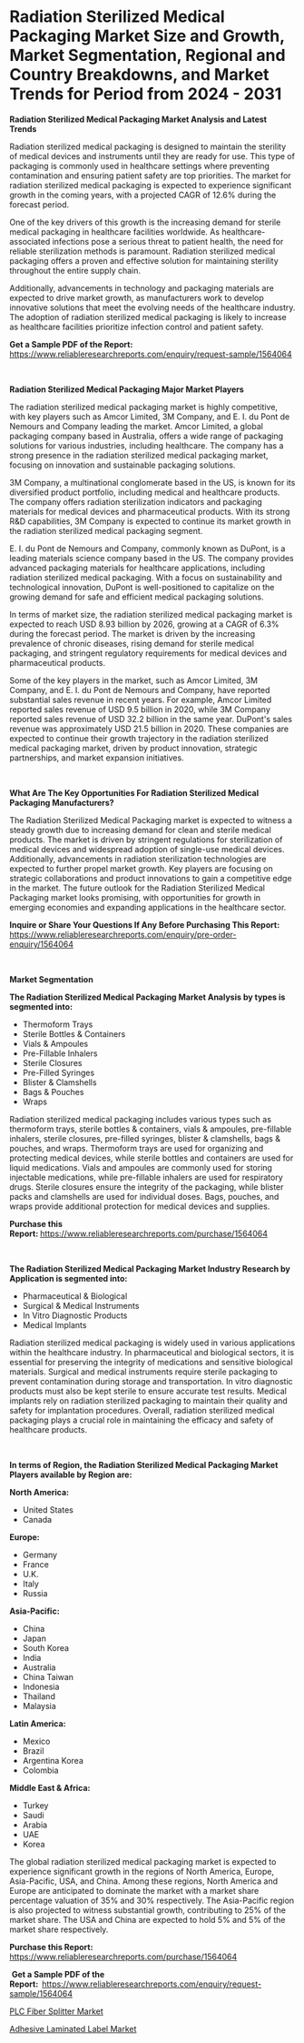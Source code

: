 <p><h1>Radiation Sterilized Medical Packaging Market Size and Growth, Market Segmentation, Regional and Country Breakdowns, and Market Trends for Period from 2024 -  2031</h1></p><p><strong>Radiation Sterilized Medical Packaging Market Analysis and Latest Trends</strong></p>
<p><p>Radiation sterilized medical packaging is designed to maintain the sterility of medical devices and instruments until they are ready for use. This type of packaging is commonly used in healthcare settings where preventing contamination and ensuring patient safety are top priorities. The market for radiation sterilized medical packaging is expected to experience significant growth in the coming years, with a projected CAGR of 12.6% during the forecast period.</p><p>One of the key drivers of this growth is the increasing demand for sterile medical packaging in healthcare facilities worldwide. As healthcare-associated infections pose a serious threat to patient health, the need for reliable sterilization methods is paramount. Radiation sterilized medical packaging offers a proven and effective solution for maintaining sterility throughout the entire supply chain.</p><p>Additionally, advancements in technology and packaging materials are expected to drive market growth, as manufacturers work to develop innovative solutions that meet the evolving needs of the healthcare industry. The adoption of radiation sterilized medical packaging is likely to increase as healthcare facilities prioritize infection control and patient safety.</p></p>
<p><strong>Get a Sample PDF of the Report:&nbsp;</strong> <a href="https://www.reliableresearchreports.com/enquiry/request-sample/1564064">https://www.reliableresearchreports.com/enquiry/request-sample/1564064</a></p>
<p>&nbsp;</p>
<p><strong>Radiation Sterilized Medical Packaging Major Market Players</strong></p>
<p><p>The radiation sterilized medical packaging market is highly competitive, with key players such as Amcor Limited, 3M Company, and E. I. du Pont de Nemours and Company leading the market. Amcor Limited, a global packaging company based in Australia, offers a wide range of packaging solutions for various industries, including healthcare. The company has a strong presence in the radiation sterilized medical packaging market, focusing on innovation and sustainable packaging solutions.</p><p>3M Company, a multinational conglomerate based in the US, is known for its diversified product portfolio, including medical and healthcare products. The company offers radiation sterilization indicators and packaging materials for medical devices and pharmaceutical products. With its strong R&D capabilities, 3M Company is expected to continue its market growth in the radiation sterilized medical packaging segment.</p><p>E. I. du Pont de Nemours and Company, commonly known as DuPont, is a leading materials science company based in the US. The company provides advanced packaging materials for healthcare applications, including radiation sterilized medical packaging. With a focus on sustainability and technological innovation, DuPont is well-positioned to capitalize on the growing demand for safe and efficient medical packaging solutions.</p><p>In terms of market size, the radiation sterilized medical packaging market is expected to reach USD 8.93 billion by 2026, growing at a CAGR of 6.3% during the forecast period. The market is driven by the increasing prevalence of chronic diseases, rising demand for sterile medical packaging, and stringent regulatory requirements for medical devices and pharmaceutical products.</p><p>Some of the key players in the market, such as Amcor Limited, 3M Company, and E. I. du Pont de Nemours and Company, have reported substantial sales revenue in recent years. For example, Amcor Limited reported sales revenue of USD 9.5 billion in 2020, while 3M Company reported sales revenue of USD 32.2 billion in the same year. DuPont's sales revenue was approximately USD 21.5 billion in 2020. These companies are expected to continue their growth trajectory in the radiation sterilized medical packaging market, driven by product innovation, strategic partnerships, and market expansion initiatives.</p></p>
<p>&nbsp;</p>
<p><strong>What Are The Key Opportunities For Radiation Sterilized Medical Packaging Manufacturers?</strong></p>
<p><p>The Radiation Sterilized Medical Packaging market is expected to witness a steady growth due to increasing demand for clean and sterile medical products. The market is driven by stringent regulations for sterilization of medical devices and widespread adoption of single-use medical devices. Additionally, advancements in radiation sterilization technologies are expected to further propel market growth. Key players are focusing on strategic collaborations and product innovations to gain a competitive edge in the market. The future outlook for the Radiation Sterilized Medical Packaging market looks promising, with opportunities for growth in emerging economies and expanding applications in the healthcare sector.</p></p>
<p><strong>Inquire or Share Your Questions If Any Before Purchasing This Report:</strong> <a href="https://www.reliableresearchreports.com/enquiry/pre-order-enquiry/1564064">https://www.reliableresearchreports.com/enquiry/pre-order-enquiry/1564064</a></p>
<p>&nbsp;</p>
<p><strong>Market Segmentation</strong></p>
<p><strong>The Radiation Sterilized Medical Packaging Market Analysis by types is segmented into:</strong></p>
<p><ul><li>Thermoform Trays</li><li>Sterile Bottles & Containers</li><li>Vials & Ampoules</li><li>Pre-Fillable Inhalers</li><li>Sterile Closures</li><li>Pre-Filled Syringes</li><li>Blister & Clamshells</li><li>Bags & Pouches</li><li>Wraps</li></ul></p>
<p><p>Radiation sterilized medical packaging includes various types such as thermoform trays, sterile bottles & containers, vials & ampoules, pre-fillable inhalers, sterile closures, pre-filled syringes, blister & clamshells, bags & pouches, and wraps. Thermoform trays are used for organizing and protecting medical devices, while sterile bottles and containers are used for liquid medications. Vials and ampoules are commonly used for storing injectable medications, while pre-fillable inhalers are used for respiratory drugs. Sterile closures ensure the integrity of the packaging, while blister packs and clamshells are used for individual doses. Bags, pouches, and wraps provide additional protection for medical devices and supplies.</p></p>
<p><strong>Purchase this Report:&nbsp;</strong><a href="https://www.reliableresearchreports.com/purchase/1564064">https://www.reliableresearchreports.com/purchase/1564064</a></p>
<p>&nbsp;</p>
<p><strong>The Radiation Sterilized Medical Packaging Market Industry Research by Application is segmented into:</strong></p>
<p><ul><li>Pharmaceutical & Biological</li><li>Surgical & Medical Instruments</li><li>In Vitro Diagnostic Products</li><li>Medical Implants</li></ul></p>
<p><p>Radiation sterilized medical packaging is widely used in various applications within the healthcare industry. In pharmaceutical and biological sectors, it is essential for preserving the integrity of medications and sensitive biological materials. Surgical and medical instruments require sterile packaging to prevent contamination during storage and transportation. In vitro diagnostic products must also be kept sterile to ensure accurate test results. Medical implants rely on radiation sterilized packaging to maintain their quality and safety for implantation procedures. Overall, radiation sterilized medical packaging plays a crucial role in maintaining the efficacy and safety of healthcare products.</p></p>
<p>&nbsp;</p>
<p><strong>In terms of Region, the Radiation Sterilized Medical Packaging Market Players available by Region are:</strong></p>
<p>
    <p> <strong> North America: </strong>
        <ul>
            <li>United States</li>
            <li>Canada</li>
        </ul>
        </p> 
    <p> <strong> Europe: </strong>
        <ul>
            <li>Germany</li>
            <li>France</li>
            <li>U.K.</li>
            <li>Italy</li>
            <li>Russia</li>
        </ul>
        </p> 
    <p> <strong> Asia-Pacific: </strong>
        <ul>
            <li>China</li>
            <li>Japan</li>
            <li>South Korea</li>
            <li>India</li>
            <li>Australia</li>
            <li>China Taiwan</li>
            <li>Indonesia</li>
            <li>Thailand</li>
            <li>Malaysia</li>
        </ul>
        </p> 
    <p> <strong> Latin America: </strong>
        <ul>
            <li>Mexico</li>
            <li>Brazil</li>
            <li>Argentina Korea</li>
            <li>Colombia</li>
        </ul>
        </p> 
    <p> <strong> Middle East & Africa: </strong>
        <ul>
            <li>Turkey</li>
            <li>Saudi</li>
            <li>Arabia</li>
            <li>UAE</li>
            <li>Korea</li>
        </ul>
    </p>
    </p>
<p><p>The global radiation sterilized medical packaging market is expected to experience significant growth in the regions of North America, Europe, Asia-Pacific, USA, and China. Among these regions, North America and Europe are anticipated to dominate the market with a market share percentage valuation of 35% and 30% respectively. The Asia-Pacific region is also projected to witness substantial growth, contributing to 25% of the market share. The USA and China are expected to hold 5% and 5% of the market share respectively.</p></p>
<p><strong>Purchase this Report: </strong><a href="https://www.reliableresearchreports.com/purchase/1564064">https://www.reliableresearchreports.com/purchase/1564064</a></p>
<p>&nbsp;<strong>Get a Sample PDF of the Report:&nbsp;&nbsp;</strong><a href="https://www.reliableresearchreports.com/enquiry/request-sample/1564064">https://www.reliableresearchreports.com/enquiry/request-sample/1564064</a></p>
<p><strong></strong></p>
<p><p><a href="https://angry-finch-aaf.notion.site/Global-PLC-Fiber-Splitter-Market-Size-and-Market-Trends-Insights-and-Projections-from-2024-to-2031-a2a98837367e48e5a283f01ea2ee5822">PLC Fiber Splitter Market</a></p><p><a href="https://github.com/ruddyyedelwadw/Market-Research-Report-List-1/blob/main/adhesive-laminated-label-market.md">Adhesive Laminated Label Market</a></p></p>